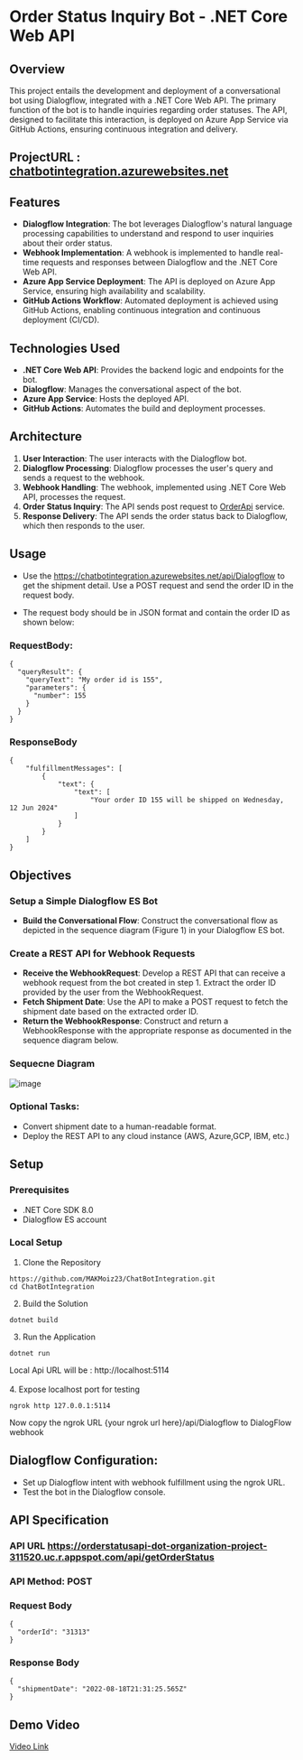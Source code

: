 # Order Status Inquiry Bot - .NET Core Web API
## Overview
This project entails the development and deployment of a conversational bot using Dialogflow, integrated with a .NET Core Web API. The primary function of the bot is to handle inquiries regarding order statuses. The API, designed to facilitate this interaction, is deployed on Azure App Service via GitHub Actions, ensuring continuous integration and delivery.

## ProjectURL : [chatbotintegration.azurewebsites.net](https://chatbotintegration.azurewebsites.net/)

## Features
- **Dialogflow Integration**: The bot leverages Dialogflow's natural language processing capabilities to understand and respond to user inquiries about their order status.
- **Webhook Implementation**: A webhook is implemented to handle real-time requests and responses between Dialogflow and the .NET Core Web API.
- **Azure App Service Deployment**: The API is deployed on Azure App Service, ensuring high availability and scalability.
- **GitHub Actions Workflow**: Automated deployment is achieved using GitHub Actions, enabling continuous integration and continuous deployment (CI/CD).

## Technologies Used
- **.NET Core Web API**: Provides the backend logic and endpoints for the bot.
- **Dialogflow**: Manages the conversational aspect of the bot.
- **Azure App Service**: Hosts the deployed API.
- **GitHub Actions**: Automates the build and deployment processes.

## Architecture
1. **User Interaction**: The user interacts with the Dialogflow bot.
2. **Dialogflow Processing**: Dialogflow processes the user's query and sends a request to the webhook.
3. **Webhook Handling**: The webhook, implemented using .NET Core Web API, processes the request.
4. **Order Status Inquiry**: The API sends post request to [OrderApi](https://orderstatusapi-dot-organization-project-311520.uc.r.appspot.com/api/getOrderStatus) service.
5. **Response Delivery**: The API sends the order status back to Dialogflow, which then responds to the user.

## Usage
- Use the https://chatbotintegration.azurewebsites.net/api/Dialogflow to get the shipment detail. Use a POST request and send the order ID in the request body.

- The request body should be in JSON format and contain the order ID as shown below:
### RequestBody:
```
{
  "queryResult": {
    "queryText": "My order id is 155",
    "parameters": {
      "number": 155
    }
  }
}
```
### ResponseBody
```
{
    "fulfillmentMessages": [
        {
            "text": {
                "text": [
                    "Your order ID 155 will be shipped on Wednesday, 12 Jun 2024"
                ]
            }
        }
    ]
}
```


## Objectives
### Setup a Simple Dialogflow ES Bot

- **Build the Conversational Flow**: Construct the conversational flow as depicted in the sequence diagram (Figure 1) in your Dialogflow ES bot.

### Create a REST API for Webhook Requests

- **Receive the WebhookRequest**: Develop a REST API that can receive a webhook request from the bot created in step 1. Extract the order ID provided by the user from the WebhookRequest.
- **Fetch Shipment Date**: Use the API to make a POST request to fetch the shipment date based on the extracted order ID.
- **Return the WebhookResponse**: Construct and return a WebhookResponse with the appropriate response as documented in the sequence diagram below.

### Sequecne Diagram

![image](https://github.com/MAKMoiz23/ChatBotIntegration/assets/69483202/cce47522-a1c4-407f-a848-79c794b02953)

### Optional Tasks:
- Convert shipment date to a human-readable format.
- Deploy the REST API to any cloud instance (AWS, Azure,GCP, IBM, etc.)

## Setup
### Prerequisites
- .NET Core SDK 8.0
- Dialogflow ES account

### Local Setup
1. Clone the Repository
```
https://github.com/MAKMoiz23/ChatBotIntegration.git
cd ChatBotIntegration
```
2. Build the Solution
```
dotnet build
```
3. Run the Application
```
dotnet run
```
Local Api URL will be : http://localhost:5114 <br /><br />
4. Expose localhost port for testing
```
ngrok http 127.0.0.1:5114
```
Now copy the ngrok URL {your ngrok url here}/api/Dialogflow to DialogFlow webhook

## Dialogflow Configuration:
- Set up Dialogflow intent with webhook fulfillment using the ngrok URL.
- Test the bot in the Dialogflow console.

## API Specification
### API URL https://orderstatusapi-dot-organization-project-311520.uc.r.appspot.com/api/getOrderStatus

### API Method: POST

### Request Body
```
{
  "orderId": "31313"
}

```
### Response Body
```
{
  "shipmentDate": "2022-08-18T21:31:25.565Z"
}
```

## Demo Video

[Video Link]()

